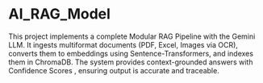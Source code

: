 # AI_RAG_Model
This project implements a complete Modular RAG Pipeline with the Gemini LLM. It ingests multiformat documents (PDF, Excel, Images via OCR), converts them to embeddings using Sentence-Transformers, and indexes them in ChromaDB. The system provides context-grounded answers with Confidence Scores , ensuring output is accurate and traceable.
